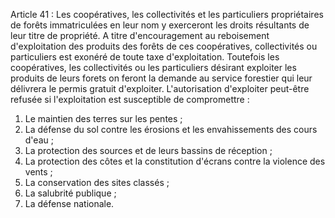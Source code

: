 Article 41 : Les coopératives, les collectivités et les particuliers
propriétaires de forêts immatriculées en leur nom y exerceront les
droits résultants de leur titre de propriété. A titre d'encouragement au
reboisement d'exploitation des produits des forêts de ces coopératives,
collec­tivités ou particuliers est exonéré de toute taxe d'exploitation.
Toutefois les coopératives, les collectivités ou les particuliers
désirant exploiter les produits de leurs forets on feront la demande au
service forestier qui leur délivrera le permis gratuit d'exploiter.
L'autorisation d'exploiter peut-être refusée si l'exploitation est
susceptible de compromettre :
1)  Le maintien des terres sur les pentes ;
2)  La défense du sol contre les érosions et les envahisse­ments des
cours d'eau ;
3)  La protection des sources et de leurs bassins de réception ;
4)  La protection des côtes et la constitution d'écrans contre la
violence des vents ;
5)  La conservation des sites classés ;
6)  La salubrité publique ;
7)  La défense nationale.